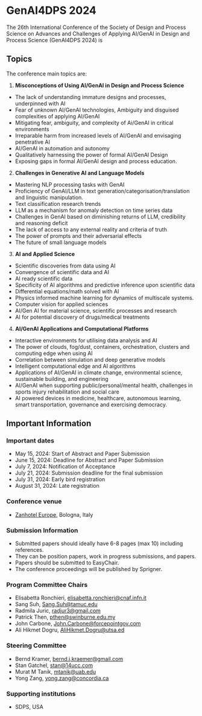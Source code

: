 # GenAI4DPS 2024

The 26th International Conference of the Society of Design and Process Science on Advances and Challenges of Applying AI/GenAI in Design and Process Science (GenAI4DPS 2024) is 

## Topics

The conference main topics are:

1. **Misconceptions of Using AI/GenAI in Design and Process Science**
- The lack of understanding immature designs and processes, underpinned with AI
- Fear of unknown AI/GenAI technologies, Ambiguity and disguised complexities of applying AI/GenAI
- Mitigating fear, ambiguity, and complexity of Ai/GenAI in critical environments
- Irreparable harm from increased levels of AI/GenAI and envisaging penetrative AI
- AI/GenAI in automation and autonomy
- Qualitatively harnessing the power of formal AI/GenAI Design
- Exposing gaps in formal AI/GenAI design and process education.

2. **Challenges in Generative AI and Language Models**
- Mastering NLP processing tasks with GenAI
- Proficiency of GenAI/LLM in text generation/categorisation/translation and linguistic manipulation.
- Text classification research trends
- LLM as a mechanism for anomaly detection on time series data
- Challenges in GenAI based on diminishing returns of LLM, credibility and reasoning deficit
- The lack of access to any external reality and criteria of truth
- The power of prompts and their adversarial effects
- The future of small language models

3. **AI and Applied Science**
- Scientific discoveries from data using AI
- Convergence of scientific data and AI
- AI ready scientific data
- Specificity of AI algorithms and predictive inference upon scientific data
- Differential equations/math solved with AI
- Physics informed machine learning for dynamics of multiscale systems.
- Computer vision for applied sciences
- AI/Gen AI for material science, scientific processes and research
- AI for potential discovery of drugs/medical treatments

4. **AI/GenAI Applications and Computational Platforms**
- Interactive environments for utilising data analysis and AI
- The power of clouds, fog/dust, containers, orchestration, clusters and computing edge when using AI
- Correlation between simulation and deep generative models
- Intelligent computational edge and AI algorithms
- Applications of AI/GenAI in climate change, environmental science, sustainable building, and engineering
- AI/GenAI when supporting public/personal/mental health, challenges in sports injury rehabilitation and social care
- AI powered devices in medicine, healthcare, autonomous learning, smart transportation, governance and exercising democracy.

## Important Information

### Important dates

- May 15, 2024: Start of Abstract and Paper Submission
- June 15, 2024: Deadline for Abstract and Paper Submission
- July 7, 2024: Notification of Acceptance
- July 21, 2024: Submission deadline for the final submission
- July 31, 2024: Early bird registration
- August 31, 2024: Late registration

### Conference venue

- [Zanhotel Europe](https://www.zanhotel.it/hotel-europa-bologna), Bologna, Italy

### Submission Information

- Submitted papers should ideally have 6-8 pages (max 10) including references.
- They can be position papers, work in progress submissions, and papers.
- Papers should be submitted to EasyChair.
- The conference proceedings will be published by Sprigner.

### Program Committee Chairs

- Elisabetta Ronchieri, elisabetta.ronchieri@cnaf.infn.it
- Sang Suh, Sang.Suh@tamuc.edu
- Radmila Juric, radjur3@gmail.com
- Patrick Then, pthen@swinburne.edu.my
- John Carbone, John.Carbone@forcepointgov.com
- Ali Hikmet Dogru, AliHikmet.Dogru@utsa.ed

### Steering Committee

- Bernd Kramer, bernd.j.kraemer@gmail.com
- Stan Gatchel, stan@14ucc.com
- Murat M Tanik, mtanik@uab.edu
- Yong Zang, yong.zang@concordia.ca

### Supporting institutions

- SDPS, USA
